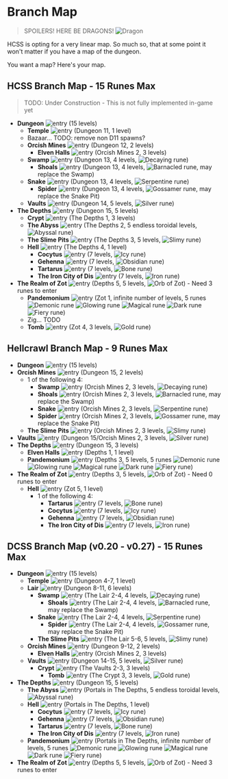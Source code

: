 # Branch Map

> SPOILERS! HERE BE DRAGONS! ![Dragon](../source/rltiles/mon/dragons/fire_dragon.png)

HCSS is opting for a very linear map. So much so, that at some point it won't matter if you have a map of the dungeon.

You want a map? Here's your map.


## HCSS Branch Map - 15 Runes Max

> TODO: Under Construction - This is not fully implemented in-game yet

* **Dungeon** ![entry](https://github.com/john-science/HCSS/blob/main/crawl-ref/source/rltiles/dngn/gateways/exit_dungeon.png) (15 levels)
  * **Temple** ![entry](https://github.com/john-science/HCSS/blob/main/crawl-ref/source/rltiles/dngn/gateways/enter_temple.png) (Dungeon 11, 1 level)
  * Bazaar... TODO: remove non D11 spawns?
  * **Orcish Mines** ![entry](https://github.com/john-science/HCSS/blob/main/crawl-ref/source/rltiles/dngn/gateways/enter_orc.png) (Dungeon 12, 2 levels)
    * **Elven Halls** ![entry](https://github.com/john-science/HCSS/blob/main/crawl-ref/source/rltiles/dngn/gateways/enter_elf.png) (Orcish Mines 2, 3 levels)
  * **Swamp** ![entry](https://github.com/john-science/HCSS/blob/main/crawl-ref/source/rltiles/dngn/gateways/enter_swamp.png) (Dungeon 13, 4 levels, ![Decaying rune](../source/rltiles/item/misc/runes/rune_swamp.png))
    * **Shoals** ![entry](https://github.com/john-science/HCSS/blob/main/crawl-ref/source/rltiles/dngn/gateways/enter_shoals.png) (Dungeon 13, 4 levels, ![Barnacled rune](../source/rltiles/item/misc/runes/rune_shoals.png), may replace the Swamp)
  * **Snake** ![entry](https://github.com/john-science/HCSS/blob/main/crawl-ref/source/rltiles/dngn/gateways/enter_snake.png) (Dungeon 13, 4 levels, ![Serpentine rune](../source/rltiles/item/misc/runes/rune_snake.png))
    * **Spider** ![entry](https://github.com/john-science/HCSS/blob/main/crawl-ref/source/rltiles/dngn/gateways/enter_spider.png) (Dungeon 13, 4 levels, ![Gossamer rune](../source/rltiles/item/misc/runes/rune_spider.png), may replace the Snake Pit)
  * **Vaults** ![entry](https://github.com/john-science/HCSS/blob/main/crawl-ref/source/rltiles/dngn/gateways/enter_vaults_closed.png) (Dungeon 14, 5 levels, ![Silver rune](../source/rltiles/item/misc/runes/rune_vaults.png))
* **The Depths** ![entry](https://github.com/john-science/HCSS/blob/main/crawl-ref/source/rltiles/dngn/gateways/enter_depths.png) (Dungeon 15, 5 levels)
  * **Crypt** ![entry](https://github.com/john-science/HCSS/blob/main/crawl-ref/source/rltiles/dngn/gateways/enter_crypt.png) (The Depths 1, 3 levels)
  * **The Abyss** ![entry](https://github.com/john-science/HCSS/blob/main/crawl-ref/source/rltiles/dngn/gateways/enter_abyss1.png) (The Depths 2, 5 endless toroidal levels, ![Abyssal rune](../source/rltiles/item/misc/runes/rune_abyss.png))
  * **The Slime Pits** ![entry](https://github.com/john-science/HCSS/blob/main/crawl-ref/source/rltiles/dngn/gateways/enter_slime.png) (The Depths 3, 5 levels, ![Slimy rune](../source/rltiles/item/misc/runes/rune_slime.png))
  * **Hell** ![entry](https://github.com/john-science/HCSS/blob/main/crawl-ref/source/rltiles/dngn/gateways/enter_hell1.png) (The Depths 4, 1 level)
    * **Cocytus** ![entry](https://github.com/john-science/HCSS/blob/main/crawl-ref/source/rltiles/dngn/gateways/enter_cocytus1.png) (7 levels, ![Icy rune](../source/rltiles/item/misc/runes/rune_cocytus.png))
    * **Gehenna** ![entry](https://github.com/john-science/HCSS/blob/main/crawl-ref/source/rltiles/dngn/gateways/enter_gehenna1.png) (7 levels, ![Obsidian rune](../source/rltiles/item/misc/runes/rune_gehenna.png))
    * **Tartarus** ![entry](https://github.com/john-science/HCSS/blob/main/crawl-ref/source/rltiles/dngn/gateways/enter_tartarus1.png) (7 levels, ![Bone rune](../source/rltiles/item/misc/runes/rune_tartarus.png))
    * **The Iron City of Dis** ![entry](https://github.com/john-science/HCSS/blob/main/crawl-ref/source/rltiles/dngn/gateways/enter_dis1.png) (7 levels, ![Iron rune](../source/rltiles/item/misc/runes/rune_dis.png))
* **The Realm of Zot** ![entry](../source/rltiles/dngn/gateways/enter_zot_closed.png) (Depths 5, 5 levels, ![Orb of Zot](../source/rltiles/item/misc/misc_orb.png)) - Need 3 runes to enter
  * **Pandemonium** ![entry](https://github.com/john-science/HCSS/blob/main/crawl-ref/source/rltiles/dngn/gateways/enter_pandemonium.png) (Zot 1, infinite number of levels, 5 runes ![Demonic rune](../source/rltiles/item/misc/runes/rune_demonic_1.png) ![Glowing rune](../source/rltiles/item/misc/runes/rune_demonic_2.png) ![Magical rune](../source/rltiles/item/misc/runes/rune_demonic_3.png) ![Dark rune](../source/rltiles/item/misc/runes/rune_demonic_4.png) ![Fiery rune](../source/rltiles/item/misc/runes/rune_demonic_5.png))
  * Zig... TODO
  * **Tomb** ![entry](https://github.com/john-science/HCSS/blob/main/crawl-ref/source/rltiles/dngn/gateways/enter_tomb.png) (Zot 4, 3 levels, ![Gold rune](../source/rltiles/item/misc/runes/rune_tomb.png))


## Hellcrawl Branch Map - 9 Runes Max

* **Dungeon** ![entry](https://github.com/john-science/HCSS/blob/main/crawl-ref/source/rltiles/dngn/gateways/exit_dungeon.png) (15 levels)
* **Orcish Mines** ![entry](https://github.com/john-science/HCSS/blob/main/crawl-ref/source/rltiles/dngn/gateways/enter_orc.png) (Dungeon 15, 2 levels)
  * 1 of the following 4:
    * **Swamp** ![entry](https://github.com/john-science/HCSS/blob/main/crawl-ref/source/rltiles/dngn/gateways/enter_swamp.png) (Orcish Mines 2, 3 levels, ![Decaying rune](../source/rltiles/item/misc/runes/rune_swamp.png))
    * **Shoals** ![entry](https://github.com/john-science/HCSS/blob/main/crawl-ref/source/rltiles/dngn/gateways/enter_shoals.png) (Orcish Mines 2, 3 levels, ![Barnacled rune](../source/rltiles/item/misc/runes/rune_shoals.png), may replace the Swamp)
    * **Snake** ![entry](https://github.com/john-science/HCSS/blob/main/crawl-ref/source/rltiles/dngn/gateways/enter_snake.png) (Orcish Mines 2, 3 levels, ![Serpentine rune](../source/rltiles/item/misc/runes/rune_snake.png))
    * **Spider** ![entry](https://github.com/john-science/HCSS/blob/main/crawl-ref/source/rltiles/dngn/gateways/enter_spider.png) (Orcish Mines 2, 3 levels, ![Gossamer rune](../source/rltiles/item/misc/runes/rune_spider.png), may replace the Snake Pit)
  * **The Slime Pits** ![entry](https://github.com/john-science/HCSS/blob/main/crawl-ref/source/rltiles/dngn/gateways/enter_slime.png) (Orcish Mines 2, 3 levels, ![Slimy rune](../source/rltiles/item/misc/runes/rune_slime.png))
* **Vaults** ![entry](https://github.com/john-science/HCSS/blob/main/crawl-ref/source/rltiles/dngn/gateways/enter_vaults_closed.png) (Dungeon 15/Orcish Mines 2, 3 levels, ![Silver rune](../source/rltiles/item/misc/runes/rune_vaults.png))
* **The Depths** ![entry](https://github.com/john-science/HCSS/blob/main/crawl-ref/source/rltiles/dngn/gateways/enter_depths.png) (Dungeon 15, 3 levels)
  * **Elven Halls** ![entry](https://github.com/john-science/HCSS/blob/main/crawl-ref/source/rltiles/dngn/gateways/enter_elf.png) (Depths 1, 1 level)
  * **Pandemonium** ![entry](https://github.com/john-science/HCSS/blob/main/crawl-ref/source/rltiles/dngn/gateways/enter_pandemonium.png) (Depths 3, 5 levels, 5 runes ![Demonic rune](../source/rltiles/item/misc/runes/rune_demonic_1.png) ![Glowing rune](../source/rltiles/item/misc/runes/rune_demonic_2.png) ![Magical rune](../source/rltiles/item/misc/runes/rune_demonic_3.png) ![Dark rune](../source/rltiles/item/misc/runes/rune_demonic_4.png) ![Fiery rune](../source/rltiles/item/misc/runes/rune_demonic_5.png))
* **The Realm of Zot** ![entry](../source/rltiles/dngn/gateways/enter_zot_closed.png) (Depths 3, 5 levels, ![Orb of Zot](../source/rltiles/item/misc/misc_orb.png)) - Need 0 runes to enter
  * **Hell** ![entry](https://github.com/john-science/HCSS/blob/main/crawl-ref/source/rltiles/dngn/gateways/enter_hell1.png) (Zot 5, 1 level)
    * 1 of the following 4:
      * **Tartarus** ![entry](https://github.com/john-science/HCSS/blob/main/crawl-ref/source/rltiles/dngn/gateways/enter_tartarus1.png) (7 levels, ![Bone rune](../source/rltiles/item/misc/runes/rune_tartarus.png))
      * **Cocytus** ![entry](https://github.com/john-science/HCSS/blob/main/crawl-ref/source/rltiles/dngn/gateways/enter_cocytus1.png) (7 levels, ![Icy rune](../source/rltiles/item/misc/runes/rune_cocytus.png))
      * **Gehenna** ![entry](https://github.com/john-science/HCSS/blob/main/crawl-ref/source/rltiles/dngn/gateways/enter_gehenna1.png) (7 levels, ![Obsidian rune](../source/rltiles/item/misc/runes/rune_gehenna.png))
      * **The Iron City of Dis** ![entry](https://github.com/john-science/HCSS/blob/main/crawl-ref/source/rltiles/dngn/gateways/enter_dis1.png) (7 levels, ![Iron rune](../source/rltiles/item/misc/runes/rune_dis.png))


## DCSS Branch Map (v0.20 - v0.27) - 15 Runes Max

* **Dungeon** ![entry](https://github.com/john-science/HCSS/blob/main/crawl-ref/source/rltiles/dngn/gateways/exit_dungeon.png) (15 levels)
  * **Temple** ![entry](https://github.com/john-science/HCSS/blob/main/crawl-ref/source/rltiles/dngn/gateways/enter_temple.png) (Dungeon 4-7, 1 level)
  * **Lair** ![entry](https://github.com/john-science/HCSS/blob/main/crawl-ref/source/rltiles/dngn/gateways/enter_lair.png) (Dungeon 8-11, 6 levels)
    * **Swamp** ![entry](https://github.com/john-science/HCSS/blob/main/crawl-ref/source/rltiles/dngn/gateways/enter_swamp.png) (The Lair 2-4, 4 levels, ![Decaying rune](../source/rltiles/item/misc/runes/rune_swamp.png))
      * **Shoals** ![entry](https://github.com/john-science/HCSS/blob/main/crawl-ref/source/rltiles/dngn/gateways/enter_shoals.png) (The Lair 2-4, 4 levels, ![Barnacled rune](../source/rltiles/item/misc/runes/rune_shoals.png), may replace the Swamp)
    * **Snake** ![entry](https://github.com/john-science/HCSS/blob/main/crawl-ref/source/rltiles/dngn/gateways/enter_snake.png) (The Lair 2-4, 4 levels, ![Serpentine rune](../source/rltiles/item/misc/runes/rune_snake.png))
      * **Spider** ![entry](https://github.com/john-science/HCSS/blob/main/crawl-ref/source/rltiles/dngn/gateways/enter_spider.png) (The Lair 2-4, 4 levels, ![Gossamer rune](../source/rltiles/item/misc/runes/rune_spider.png), may replace the Snake Pit)
    * **The Slime Pits** ![entry](https://github.com/john-science/HCSS/blob/main/crawl-ref/source/rltiles/dngn/gateways/enter_slime.png) (The Lair 5-6, 5 levels, ![Slimy rune](../source/rltiles/item/misc/runes/rune_slime.png))
  * **Orcish Mines** ![entry](https://github.com/john-science/HCSS/blob/main/crawl-ref/source/rltiles/dngn/gateways/enter_orc.png) (Dungeon 9-12, 2 levels)
    * **Elven Halls** ![entry](https://github.com/john-science/HCSS/blob/main/crawl-ref/source/rltiles/dngn/gateways/enter_elf.png) (Orcish Mines 2, 3 levels)
  * **Vaults** ![entry](https://github.com/john-science/HCSS/blob/main/crawl-ref/source/rltiles/dngn/gateways/enter_vaults_closed.png) (Dungeon 14-15, 5 levels, ![Silver rune](../source/rltiles/item/misc/runes/rune_vaults.png))
    * **Crypt** ![entry](https://github.com/john-science/HCSS/blob/main/crawl-ref/source/rltiles/dngn/gateways/enter_crypt.png) (The Vaults 2-3, 3 levels)
      * **Tomb** ![entry](https://github.com/john-science/HCSS/blob/main/crawl-ref/source/rltiles/dngn/gateways/enter_tomb.png) (The Crypt 3, 3 levels, ![Gold rune](../source/rltiles/item/misc/runes/rune_tomb.png))
* **The Depths** ![entry](https://github.com/john-science/HCSS/blob/main/crawl-ref/source/rltiles/dngn/gateways/enter_depths.png) (Dungeon 15, 5 levels)
  * **The Abyss** ![entry](https://github.com/john-science/HCSS/blob/main/crawl-ref/source/rltiles/dngn/gateways/enter_abyss1.png) (Portals in The Depths, 5 endless toroidal levels, ![Abyssal rune](../source/rltiles/item/misc/runes/rune_abyss.png))
  * **Hell** ![entry](https://github.com/john-science/HCSS/blob/main/crawl-ref/source/rltiles/dngn/gateways/enter_hell1.png) (Portals in The Depths, 1 level)
    * **Cocytus** ![entry](https://github.com/john-science/HCSS/blob/main/crawl-ref/source/rltiles/dngn/gateways/enter_cocytus1.png) (7 levels, ![Icy rune](../source/rltiles/item/misc/runes/rune_cocytus.png))
    * **Gehenna** ![entry](https://github.com/john-science/HCSS/blob/main/crawl-ref/source/rltiles/dngn/gateways/enter_gehenna1.png) (7 levels, ![Obsidian rune](../source/rltiles/item/misc/runes/rune_gehenna.png))
    * **Tartarus** ![entry](https://github.com/john-science/HCSS/blob/main/crawl-ref/source/rltiles/dngn/gateways/enter_tartarus1.png) (7 levels, ![Bone rune](../source/rltiles/item/misc/runes/rune_tartarus.png))
    * **The Iron City of Dis** ![entry](https://github.com/john-science/HCSS/blob/main/crawl-ref/source/rltiles/dngn/gateways/enter_dis1.png) (7 levels, ![Iron rune](../source/rltiles/item/misc/runes/rune_dis.png))
  * **Pandemonium** ![entry](https://github.com/john-science/HCSS/blob/main/crawl-ref/source/rltiles/dngn/gateways/enter_pandemonium.png) (Portals in The Depths, infinite number of levels, 5 runes ![Demonic rune](../source/rltiles/item/misc/runes/rune_demonic_1.png) ![Glowing rune](../source/rltiles/item/misc/runes/rune_demonic_2.png) ![Magical rune](../source/rltiles/item/misc/runes/rune_demonic_3.png) ![Dark rune](../source/rltiles/item/misc/runes/rune_demonic_4.png) ![Fiery rune](../source/rltiles/item/misc/runes/rune_demonic_5.png))
* **The Realm of Zot** ![entry](../source/rltiles/dngn/gateways/enter_zot_closed.png) (Depths 5, 5 levels, ![Orb of Zot](../source/rltiles/item/misc/misc_orb.png)) - Need 3 runes to enter
